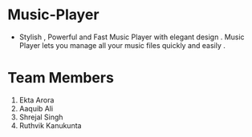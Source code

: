 # Music-Player
* Stylish , Powerful and Fast Music Player with elegant design . Music Player lets you manage all your music files quickly and easily .

# Team Members
1. Ekta Arora
2. Aaquib Ali
3. Shrejal Singh
4. Ruthvik Kanukunta
